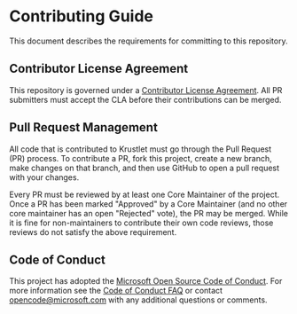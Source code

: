 # Contributing Guide

This document describes the requirements for committing to this repository.

## Contributor License Agreement

This repository is governed under a [Contributor License
Agreement](https://cla.opensource.microsoft.com/deislabs/krustlet). All PR
submitters must accept the CLA before their contributions can be merged.

## Pull Request Management

All code that is contributed to Krustlet must go through the Pull Request (PR)
process. To contribute a PR, fork this project, create a new branch, make
changes on that branch, and then use GitHub to open a pull request with your
changes.

Every PR must be reviewed by at least one Core Maintainer of the project. Once
a PR has been marked "Approved" by a Core Maintainer (and no other core
maintainer has an open "Rejected" vote), the PR may be merged. While it is fine
for non-maintainers to contribute their own code reviews, those reviews do not
satisfy the above requirement.

## Code of Conduct

This project has adopted the
[Microsoft Open Source Code of Conduct](https://opensource.microsoft.com/codeofconduct/).
For more information see the
[Code of Conduct FAQ](https://opensource.microsoft.com/codeofconduct/faq/)
or contact
[opencode@microsoft.com](mailto:opencode@microsoft.com)
with any additional questions or comments.
